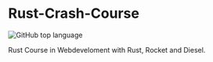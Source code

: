 # Rust-Crash-Course
![GitHub top language](https://img.shields.io/github/languages/top/{username}/{repo-name}?color=yellow)  

Rust Course in Webdeveloment with Rust, Rocket and Diesel. 
